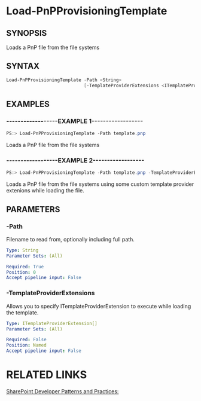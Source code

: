 # Load-PnPProvisioningTemplate

## SYNOPSIS
Loads a PnP file from the file systems

## SYNTAX 

```powershell
Load-PnPProvisioningTemplate -Path <String>
                             [-TemplateProviderExtensions <ITemplateProviderExtension[]>]
```


## EXAMPLES

### ------------------EXAMPLE 1------------------
```powershell
PS:> Load-PnPProvisioningTemplate -Path template.pnp
```

Loads a PnP file from the file systems

### ------------------EXAMPLE 2------------------
```powershell
PS:> Load-PnPProvisioningTemplate -Path template.pnp -TemplateProviderExtensions $extensions
```

Loads a PnP file from the file systems using some custom template provider extenions while loading the file.

## PARAMETERS

### -Path
Filename to read from, optionally including full path.

```yaml
Type: String
Parameter Sets: (All)

Required: True
Position: 0
Accept pipeline input: False
```

### -TemplateProviderExtensions
Allows you to specify ITemplateProviderExtension to execute while loading the template.

```yaml
Type: ITemplateProviderExtension[]
Parameter Sets: (All)

Required: False
Position: Named
Accept pipeline input: False
```

# RELATED LINKS

[SharePoint Developer Patterns and Practices:](http://aka.ms/sppnp)